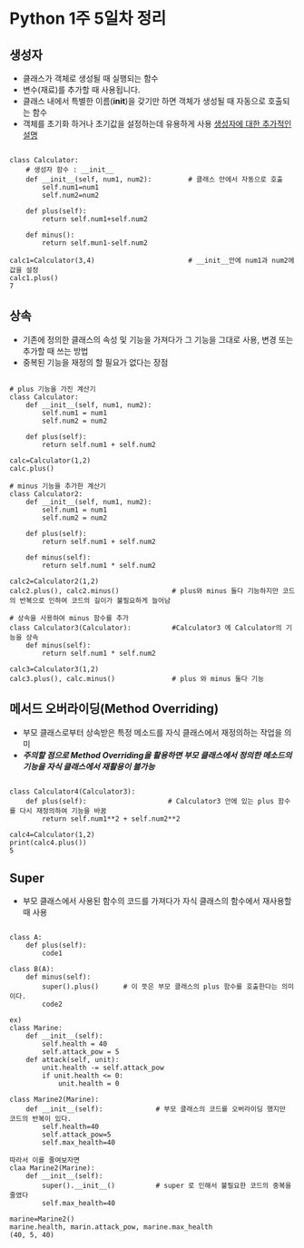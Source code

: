 # Python 1주 5일차 정리

## 생성자
* 클래스가 객체로 생성될 때 실행되는 함수
* 변수(재료)를 추가할 때 사용됩니다.
* 클래스 내에서 특별한 이름(__init__)을 갖기만 하면 객체가 생성될 때 자동으로 호출되는 함수
* 객체를 초기화 하거나 초기값을 설정하는데 유용하게 사용
[생성자에 대한 추가적인 설명](https://blog.hexabrain.net/285)
<pre><code>
class Calculator:       
    # 생성자 함수 : __init__
    def __init__(self, num1, num2):         # 클래스 안에서 자동으로 호출
        self.num1=num1
        self.num2=num2

    def plus(self):
        return self.num1+self.num2

    def minus():
        return self.mun1-self.num2

calc1=Calculator(3,4)                       # __init__안에 num1과 num2에 값을 설정
calc1.plus()
7
</code></pre>

## 상속
* 기존에 정의한 클래스의 속성 및 기능을 가져다가 그 기능을 그대로 사용, 변경 또는 추가할 때 쓰는 방법
* 중복된 기능을 재정의 할 필요가 없다는 장점
<pre><code>
# plus 기능을 가진 계산기
class Calculator:
    def __init__(self, num1, num2):
        self.num1 = num1
        self.num2 = num2
    
    def plus(self):
        return self.num1 + self.num2

calc=Calculator(1,2)
calc.plus()

# minus 기능을 추가한 계산기
class Calculator2:
    def __init__(self, num1, num2):
        self.num1 = num1
        self.num2 = num2
    
    def plus(self):
        return self.num1 + self.num2

    def minus(self):
        return self.num1 * self.num2

calc2=Calculator2(1,2)
calc2.plus(), calc2.minus()             # plus와 minus 둘다 기능하지만 코드의 반복으로 인하여 코드의 길이가 불필요하게 늘어남

# 상속을 사용하여 minus 함수를 추가
class Calculator3(Calculator):          #Calculator3 에 Calculator의 기능을 상속
    def minus(self):
        return self.num1 * self.num2

calc3=Calculator3(1,2)
calc3.plus(), calc.minus()              # plus 와 minus 둘다 기능
</code></pre>

## 메서드 오버라이딩(Method Overriding)
* 부모 클래스로부터 상속받은 특정 메소드를 자식 클래스에서 재정의하는 작업을 의미
* ***주의할 점으로 Method Overriding을 활용하면 부모 클래스에서 정의한 메소드의 기능을 자식 클래스에서 재활용이 블가능***
<pre><code>
class Calculator4(Calculator3):
    def plus(self):                    # Calculator3 안에 있는 plus 함수를 다시 재정의하여 기능을 바꿈
        return self.num1**2 + self.num2**2

calc4=Calculator(1,2)
print(calc4.plus())
5
</code></pre>

## Super
* 부모 클래스에서 사용된 함수의 코드를 가져다가 자식 클래스의 함수에서 재사용할 때 사용
<pre><code>
class A:
    def plus(self):
        code1
        
class B(A):
    def minus(self):
        super().plus()      # 이 뜻은 부모 클래스의 plus 함수를 호출한다는 의미이다.
        code2

ex)
class Marine:
    def __init__(self):
        self.health = 40
        self.attack_pow = 5
    def attack(self, unit):
        unit.health -= self.attack_pow
        if unit.health <= 0:
            unit.health = 0

class Marine2(Marine):
    def __init__(self):             # 부모 클래스의 코드를 오버라이딩 했지만 코드의 반복이 있다.
        self.health=40
        self.attack_pow=5
        self.max_health=40

따라서 이를 줄여보자면
claa Marine2(Marine):
    def __init__(self):
        super().__init__()          # super 로 인해서 불필요한 코드의 중복을 줄였다
        self.max_health=40

marine=Marine2()
marine.health, marin.attack_pow, marine.max_health
(40, 5, 40)
</code></pre>